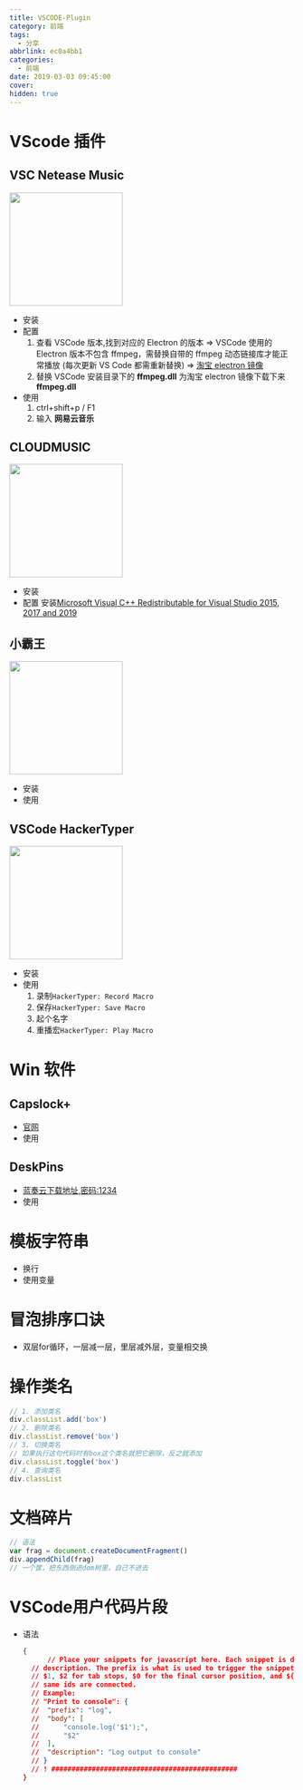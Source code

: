 ```yaml
---
title: VSCODE-Plugin
category: 前端
tags:
  - 分享
abbrlink: ec0a4bb1
categories:
  - 前端
date: 2019-03-03 09:45:00
cover:
hidden: true
---
```


# VScode 插件

## VSC Netease Music

<img src='https://nondanee.gallerycdn.vsassets.io/extensions/nondanee/vsc-netease-music/0.0.44/1609333121288/Microsoft.VisualStudio.Services.Icons.Default' width='200px'>

+ 安装
+ 配置
    1. 查看 VSCode 版本,找到对应的 Electron 的版本
    => VSCode 使用的 Electron 版本不包含 ffmpeg，需替换自带的 ffmpeg 动态链接库才能正常播放 (每次更新 VS Code 都需重新替换)
    => [淘宝 electron 镜像](https://npm.taobao.org/mirrors/electron/)
    1. 替换 VSCode 安装目录下的  **ffmpeg.dll** 为淘宝 electron 镜像下载下来 **ffmpeg.dll**
+ 使用
    1. ctrl+shift+p / F1
    2. 输入 **网易云音乐**

## CLOUDMUSIC

<img src='https://yxl.gallerycdn.vsassets.io/extensions/yxl/cloudmusic/7.2.0/1614790615283/Microsoft.VisualStudio.Services.Icons.Default' width='200px'>

+ 安装
+ 配置
	安装[Microsoft Visual C++ Redistributable for Visual Studio 2015, 2017 and 2019](https://support.microsoft.com/en-us/help/2977003/the-latest-supported-visual-c-downloads)

## 小霸王

<img src='https://gamedilong.gallerycdn.vsassets.io/extensions/gamedilong/anes/0.0.2/1602518454327/Microsoft.VisualStudio.Services.Icons.Default' width='200px'>

+ 安装
+ 使用

## VSCode HackerTyper

<img src='https://jevakallio.gallerycdn.vsassets.io/extensions/jevakallio/vscode-hacker-typer/0.1.1/1538684812998/Microsoft.VisualStudio.Services.Icons.Default' width='200px'>

+ 安装
+ 使用
  1. 录制`HackerTyper: Record Macro`
  2. 保存`HackerTyper: Save Macro`
  3. 起个名字
  4. 重播宏`HackerTyper: Play Macro`


# Win 软件

## Capslock+

+ [官网](https://capslox.com/capslock-plus/)
+ 使用


## DeskPins

+ [蓝奏云下载地址,密码:1234](https://wws.lanzous.com/iKZHHmeya2h)
+ 使用


# 模板字符串

+ 换行
+ 使用变量


# 冒泡排序口诀

+ 双层for循环，一层减一层，里层减外层，变量相交换




# 操作类名

``` javascript
// 1. 添加类名
div.classList.add('box')
// 2. 删除类名
div.classList.remove('box')
// 3. 切换类名
// 如果执行这句代码时有box这个类名就把它删除，反之就添加
div.classList.toggle('box')
// 4. 查询类名
div.classList
```

# 文档碎片

``` javascript
// 语法
var frag = document.createDocumentFragment()
div.appendChild(frag)
// 一个筐，把东西倒进dom树里，自己不进去
```

# VSCode用户代码片段
+ 语法
  ```json
  {
      	// Place your snippets for javascript here. Each snippet is defined under a snippet name and has a prefix, body and 
	// description. The prefix is what is used to trigger the snippet and the body will be expanded and inserted. Possible variables are:
	// $1, $2 for tab stops, $0 for the final cursor position, and ${1:label}, ${2:another} for placeholders. Placeholders with the 
	// same ids are connected.
	// Example:
	// "Print to console": {
	// 	"prefix": "log",
	// 	"body": [
	// 		"console.log('$1');",
	// 		"$2"
	// 	],
	// 	"description": "Log output to console"
	// }
	// ! ##############################################
  }
  ```